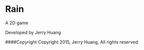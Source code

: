 # Rain
A 2D game

Developed by Jerry Huang

####Copyright
Copyright 2015, Jerry Huang, All rights reserved.
